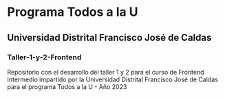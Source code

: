 # Programa **Todos a la U**
## Universidad Distrital Francisco José de Caldas
### Taller-1-y-2-Frontend

Repositorio con el desarrollo del taller 1 y 2 para el curso de Frontend Intermedio impartido por la Universidad Distrital 
Francisco José de Caldas para el programa Todos a la U - Año 2023
